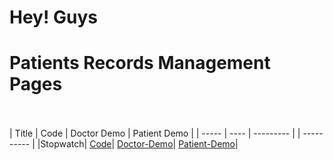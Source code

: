 # Hey! Guys

# Patients Records Management Pages<br><br>


| Title | Code | Doctor Demo | Patient Demo |
| ----- | ---- | --------- | | ---------- |
|Stopwatch| [Code](https://github.com/iamsandeshk/HP/tree/main)| [Doctor-Demo](https://iamsandeshk.github.io/HP/index.html)| [Patient-Demo](https://iamsandeshk.github.io/HP/Patient.html)|
